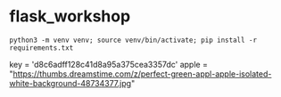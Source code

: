 # flask_workshop
`python3 -m venv venv; source venv/bin/activate; pip install -r requirements.txt`

key = 'd8c6adff128c41d8a95a375cea3357dc'
apple = "https://thumbs.dreamstime.com/z/perfect-green-appl-apple-isolated-white-background-48734377.jpg"
